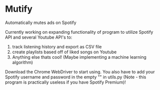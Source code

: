 # Mutify
Automatically mutes ads on Spotify 

Currently working on expanding functionality of program to utilize Spotify API and several Youtube API's to:

  1) track listening history and export as CSV file
  2) create playlists based off of liked songs on Youtube
  3) Anything else thats cool! (Maybe implementing a machine learning algorithm)
 
Download the Chrome WebDriver to start using. 
You also have to add your Spotify username and password in the empty "" in utils.py (Note - this program is practically useless if you have Spotify Premium)!

